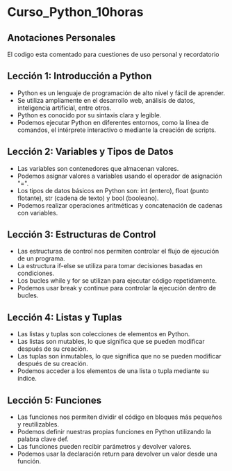 # Curso_Python_10horas

## Anotaciones Personales 
El codigo esta comentado para cuestiones de uso personal y recordatorio 

## Lección 1: Introducción a Python

- Python es un lenguaje de programación de alto nivel y fácil de aprender.
- Se utiliza ampliamente en el desarrollo web, análisis de datos, inteligencia artificial, entre otros.
- Python es conocido por su sintaxis clara y legible.
- Podemos ejecutar Python en diferentes entornos, como la línea de comandos, el intérprete interactivo o mediante la creación de scripts.

## Lección 2: Variables y Tipos de Datos

- Las variables son contenedores que almacenan valores.
- Podemos asignar valores a variables usando el operador de asignación "=".
- Los tipos de datos básicos en Python son: int (entero), float (punto flotante), str (cadena de texto) y bool (booleano).
- Podemos realizar operaciones aritméticas y concatenación de cadenas con variables.

## Lección 3: Estructuras de Control

- Las estructuras de control nos permiten controlar el flujo de ejecución de un programa.
- La estructura if-else se utiliza para tomar decisiones basadas en condiciones.
- Los bucles while y for se utilizan para ejecutar código repetidamente.
- Podemos usar break y continue para controlar la ejecución dentro de bucles.
 
## Lección 4: Listas y Tuplas

- Las listas y tuplas son colecciones de elementos en Python.
- Las listas son mutables, lo que significa que se pueden modificar después de su creación.
- Las tuplas son inmutables, lo que significa que no se pueden modificar después de su creación.
- Podemos acceder a los elementos de una lista o tupla mediante su índice.

## Lección 5: Funciones

- Las funciones nos permiten dividir el código en bloques más pequeños y reutilizables.
- Podemos definir nuestras propias funciones en Python utilizando la palabra clave def.
- Las funciones pueden recibir parámetros y devolver valores.
- Podemos usar la declaración return para devolver un valor desde una función.

